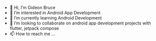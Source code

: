 - 👋 Hi, I’m Gideon Bruce
- 👀 I’m interested in Android App Development
- 🌱 I’m currently learning Android Development
- 💞️ I’m looking to collaborate on android app development projects with flutter, jetpack compose
- 📫 How to reach me ...

<!---
gideonbruce/gideonbruce is a ✨ special ✨ repository because its `README.md` (this file) appears on your GitHub profile.
You can click the Preview link to take a look at your changes.
--->
